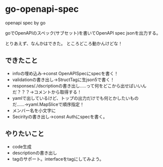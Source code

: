 # go-openapi-spec
openapi spec by go

goでOpenAPIのスペック(サブセット)を書いてOpenAPI spec jsonを出力する。

とりあえず、なんかはできた。
ところどころ動かんけどな！

## できたこと

- infoの埋め込み→const OpenAPISpecにspecを書く！
- validationの書き出し→StructTagに生json5で書く！
- responses/./dscriptionの書き出し.....って何をどこから出せばいいんだ？？？→コメントから取得する！
- yamlで出しているけど、トップの出力だけでも何とかしたいものだ......→yaml.MapSliceで順序指定！
- メンバー名を小文字に
- Secirityの書き出し→const Authにspecを書く。

## やりたいこと

- code生成
- descriptionの書き出し
- tagのサポート。interfaceをtagにしてみよう。